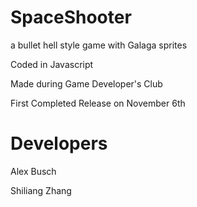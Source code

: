 SpaceShooter
============

a bullet hell style game with Galaga sprites

Coded in Javascript

Made during Game Developer's Club

First Completed Release on November 6th

Developers
==========

Alex Busch

Shiliang Zhang
